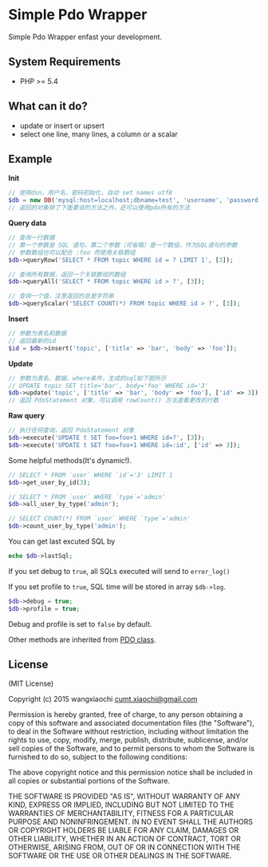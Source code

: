 # Simple Pdo Wrapper

Simple Pdo Wrapper enfast your development.

## System Requirements

* PHP >= 5.4

## What can it do?

- update or insert or upsert
- select one line, many lines, a column or a scalar

## Example

**Init**

```php
// 使用dsn，用户名，密码初始化，自动 set names utf8
$db = new DB('mysql:host=localhost;dbname=test', 'username', 'password');
// 返回的对象除了下面要说的方法之外，还可以使用pdo所有的方法
```

**Query data**

```php
// 查询一行数据
// 第一个参数是 SQL 语句，第二个参数（可省略）是一个数组，作为SQL语句的参数
// 参数数组也可以配合 :foo 而使用关联数组
$db->queryRow('SELECT * FROM topic WHERE id = ? LIMIT 1', [3]);

// 查询所有数据，返回一个关联数组的数组
$db->queryAll('SELECT * FROM topic WHERE id > ?', [3]);

// 查询一个值，注意返回的总是字符串
$db->queryScalar('SELECT COUNT(*) FROM topic WHERE id > ?', [3]);
```

**Insert**

```php
// 参数为表名和数据
// 返回最新的id
$id = $db->insert('topic', ['title' => 'bar', 'body' => 'foo']);
```

**Update**

```php
// 参数为表名、数据、where条件，生成的sql如下图所示
// UPDATE topic SET title='bar', body='foo' WHERE id='3'
$db->update('topic', ['title' => 'bar', 'body' => 'foo'], ['id' => 3]);
// 返回 PdoStatement 对象，可以调用 rowCount() 方法查看更改的行数
```

**Raw query**

```php
// 执行任何查询，返回 PdoStatement 对象
$db->execute('UPDATE t SET foo=foo+1 WHERE id=?', [3]);
$db->execute('UPDATE t SET foo=foo+1 WHERE id=:id', ['id' => 3]);
```

Some helpful methods(It's dynamic!).

```php
// SELECT * FROM `user` WHERE `id`='3' LIMIT 1
$db->get_user_by_id(3);

// SELECT * FROM `user` WHERE `type`='admin'
$db->all_user_by_type('admin');

// SELECT COUNT(*) FROM `user` WHERE `type`='admin'
$db->count_user_by_type('admin');
```

You can get last excuted SQL by

```php
echo $db->lastSql;
```

If you set debug to `true`, all SQLs executed will send to `error_log()`

If you set profile to `true`, SQL time will be stored in array `$db->log`.

```php
$db->debug = true;
$db->profile = true;
```

Debug and profile is set to `false` by default.

Other methods are inherited from [PDO class](https://php.net/manual/en/class.pdo.php).

## License ##

(MIT License)

Copyright (c) 2015 wangxiaochi cumt.xiaochi@gmail.com

Permission is hereby granted, free of charge, to any person obtaining a copy of this software and associated documentation files (the "Software"), to deal in the Software without restriction, including without limitation the rights to use, copy, modify, merge, publish, distribute, sublicense, and/or sell copies of the Software, and to permit persons to whom the Software is furnished to do so, subject to the following conditions:

The above copyright notice and this permission notice shall be included in all copies or substantial portions of the Software.

THE SOFTWARE IS PROVIDED "AS IS", WITHOUT WARRANTY OF ANY KIND, EXPRESS OR IMPLIED, INCLUDING BUT NOT LIMITED TO THE WARRANTIES OF MERCHANTABILITY, FITNESS FOR A PARTICULAR PURPOSE AND NONINFRINGEMENT. IN NO EVENT SHALL THE AUTHORS OR COPYRIGHT HOLDERS BE LIABLE FOR ANY CLAIM, DAMAGES OR OTHER LIABILITY, WHETHER IN AN ACTION OF CONTRACT, TORT OR OTHERWISE, ARISING FROM, OUT OF OR IN CONNECTION WITH THE SOFTWARE OR THE USE OR OTHER DEALINGS IN THE SOFTWARE.
